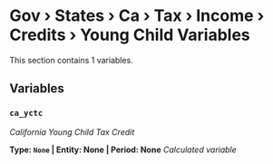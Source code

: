 # Gov › States › Ca › Tax › Income › Credits › Young Child Variables

This section contains 1 variables.

## Variables

### `ca_yctc`
*California Young Child Tax Credit*

**Type: `None` | Entity: None | Period: None**
*Calculated variable*
